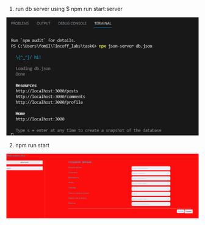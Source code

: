 1) run db server using $    npm run start:server

![pic1](pic1.png)

2) npm run start

![pic2](pic2.png)

